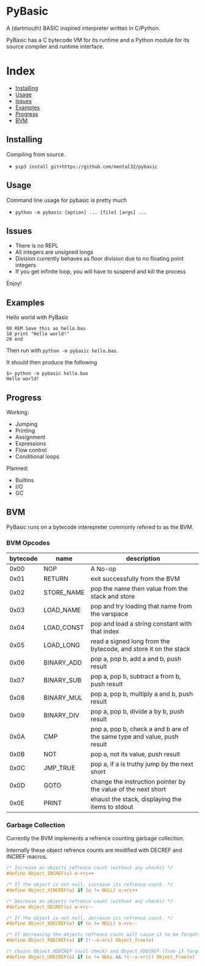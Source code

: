# PyBasic

A (dartmouth) BASIC inspired interpreter written in C/Python.

PyBasic has a C bytecode VM for its runtime and a Python module for its source compiler and runtime interface.

# Index
 - [Installing](#installing)
 - [Usage](#usage)
 - [Issues](#issues)
 - [Examples](#examples)
 - [Progress](#progress)
 - [BVM](#bvm)

## Installing

Compiling from source.
- `pip3 install git+https://github.com/mental32/pybasic`

## Usage

Command line usage for pybasic is pretty much
 - `python -m pybasic [option] ... [file] [args] ...`


## Issues
 - There is no REPL
 - All integers are unsigned longs
 - Division currently behaves as floor division due to no floating point integers
 - If you get infinite loop, you will have to suspend and kill the process

Enjoy!

## Examples
Hello world with PyBasic
```basic
00 REM Save this as hello.bas
10 print "Hello world!"
20 end
```
Then run with `python -m pybasic hello.bas`.

It should then produce the following
```
$> python -m pybasic hello.bas
Hello world!
```

## Progress

Working:
 - Jumping
 - Printing
 - Assignment
 - Expressions
 - Flow control
 - Conditional loops

Planned:
 - Builtins
 - I/O
 - GC

## BVM

PyBasic runs on a bytecode interepreter commonly refered to as the BVM.

### BVM Opcodes

| bytecode | name       | description                                                             |
|----------|------------|-------------------------------------------------------------------------|
| 0x00     | NOP        | A No-op                                                                 |
| 0x01     | RETURN     | exit successfully from the BVM                                          |
| 0x02     | STORE_NAME | pop the name then value from the stack and store                        |
| 0x03     | LOAD_NAME  | pop and try loading that name from the varspace                         |
| 0x04     | LOAD_CONST | pop and load a string constant with that index                          |
| 0x05     | LOAD_LONG  | read a signed long from the bytecode, and store it on the stack         |
| 0x06     | BINARY_ADD | pop a, pop b, add a and b, push result                                  |
| 0x07     | BINARY_SUB | pop a, pop b, subtract a from b, push result                            |
| 0x08     | BINARY_MUL | pop a, pop b, multiply a and b, push result                             |
| 0x09     | BINARY_DIV | pop a, pop b, divide a by b, push result                                |
| 0x0A     | CMP        | pop a, pop b, check a and b are of the same type and value, push result |
| 0x0B     | NOT        | pop a, not its value, push result                                       |
| 0x0C     | JMP_TRUE   | pop a, if a is truthy jump by the next short                            |
| 0x0D     | GOTO       | change the instruction pointer by the value of the next short           |
| 0x0E     | PRINT      | ehaust the stack, displaying the items to stdout                        |


### Garbage Collection

Currently the BVM implements a refrence counting garbage collection.

Internally these object refrence counts are modified with DECREF and INCREF macros.
```c
/* Increase an objects refrence count (without any checks) */
#define Object_INCREF(o) o->rc++

/* If the object is not null, increase its refrence count. */
#define Object_XINCREF(o) if (o != NULL) o->rc++

/* Decrease an objects refrence count (without any checks) */
#define Object_DECREF(o) o->rc--

/* If the object is not null, decrease its refrence count. */
#define Object_XDECREF(o) if (o != NULL) o->rc--

/* If decreasing the objects refrence count will cause it to be forgotten, it is free'd. */
#define Object_FDECREF(o) if (!--o->rc) Object_free(o)

/* Chains Object_XDECREF (null check) and Object_FDECREF (free if forgotten). */
#define Object_UDECREF(o) if (o != NULL && !(--o->rc)) Object_Free(o)
```
